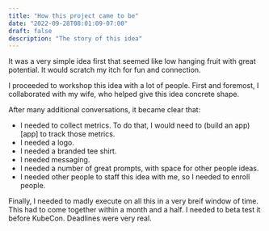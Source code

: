 ```yaml
---
title: "How this project came to be"
date: "2022-09-28T08:01:09-07:00"
draft: false
description: "The story of this idea"
---
```

It was a very simple idea first that seemed like low hanging fruit with great potential. It would scratch my itch for fun and connection. 

I proceeded to workshop this idea with a lot of people. First and foremost, I collaborated with my wife, who helped give this idea concrete shape. 

After many additional conversations, it became clear that:
 
 * I needed to collect metrics. To do that, I would need to (build an app)[app] to track those metrics. 
 * I needed a logo. 
 * I needed a branded tee shirt.
 * I needed messaging.  
 * I needed a number of great prompts, with space for other people ideas. 
 * I needed other people to staff this idea with me, so I needed to enroll people.

Finally, I needed to madly execute on all this in a very breif window of time. This had to come together within a month and a half. I needed to beta test it before KubeCon. Deadlines were very real.
